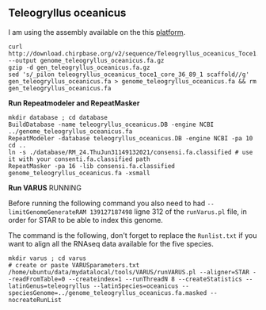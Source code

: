 ## Teleogryllus oceanicus

I am using the assembly available on the this [platform](http://download.chirpbase.org/v2/features/). 
```
curl http://download.chirpbase.org/v2/sequence/Teleogryllus_oceanicus_Toce1.scaffolds.fa.gz --output genome_teleogryllus_oceanicus.fa.gz
gzip -d gen_teleogryllus_oceanicus.fa.gz 
sed 's/_pilon teleogryllus_oceanicus_toce1_core_36_89_1 scaffold//g' gen_teleogryllus_oceanicus.fa > genome_teleogryllus_oceanicus.fa && rm gen_teleogryllus_oceanicus.fa
```

**Run Repeatmodeler and RepeatMasker** 

```
mkdir database ; cd database 
BuildDatabase -name teleogryllus_oceanicus.DB -engine NCBI ../genome_teleogryllus_oceanicus.fa
RepeatModeler -database teleogryllus_oceanicus.DB -engine NCBI -pa 10
cd .. 
ln -s ./database/RM_24.ThuJun31149132021/consensi.fa.classified # use it with your consenti.fa.classified path 
RepeatMasker -pa 16 -lib consensi.fa.classified genome_teleogryllus_oceanicus.fa -xsmall
```

**Run VARUS** RUNNING 

Before running the following command you also need to had `--limitGenomeGenerateRAM 139127187498` ligne 312 of the `runVarus.pl` file, in order for STAR to be able to index this genome. 

The command is the following, don't forget to replace the `Runlist.txt` if you want to align all the RNAseq data available for the five species.

```
mkdir varus ; cd varus 
# create or paste VARUSparameters.txt
/home/ubuntu/data/mydatalocal/tools/VARUS/runVARUS.pl --aligner=STAR --readFromTable=0 --createindex=1 --runThreadN 8 --createStatistics --latinGenus=teleogryllus --latinSpecies=oceanicus --speciesGenome=../genome_teleogryllus_oceanicus.fa.masked --nocreateRunList
```
